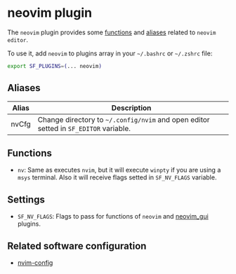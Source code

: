# neovim plugin

The `neovim` plugin provides some [functions](#functions) and [aliases](#aliases) related to `neovim editor`.

To use it, add `neovim` to plugins array in your `~/.bashrc` or `~/.zshrc` file:

```sh
export SF_PLUGINS=(... neovim)
```

## Aliases

| Alias | Description                                                                          |
| ----- | ------------------------------------------------------------------------------------ |
| nvCfg | Change directory to `~/.config/nvim` and open editor setted in `SF_EDITOR` variable. |

## Functions

- `nv`: Same as executes `nvim`, but it will execute `winpty` if you are using a `msys` terminal. Also it will receive flags setted in `SF_NV_FLAGS` variable.

## Settings

- `SF_NV_FLAGS`: Flags to pass for functions of `neovim` and [neovim_gui](/plugins/neovim_gui/) plugins.

## Related software configuration

- [nvim-config](https://github.com/Hdoc1509/nvim-config)
